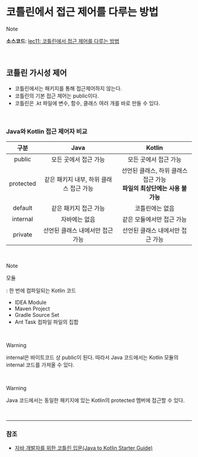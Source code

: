 # 코틀린에서 접근 제어를 다루는 방법

> [!NOTE]
> **소스코드**: 
> [lec11: 코틀린에서 접근 제어를 다루는 방법](https://github.com/cos850/java-to-kotlin-starter-guide/tree/master/src/main/kotlin/com/lannstark/lec11)


<br />

## 코틀린 가시성 제어
- 코틀린에서는 패키지를 통해 접근제어하지 않는다.
- 코틀린의 기본 접근 제어는 public이다.
- 코틀린은 .kt 파일에 변수, 함수, 클래스 여러 개를 바로 만들 수 있다.

<br />

### Java와 Kotlin 접근 제어자 비교

|구분|Java|Kotlin|
|:--:|:--:|:--:|
|public|모든 곳에서 접근 가능|모든 곳에서 접근 가능|
|protected|같은 패키지 내부, 하위 클래스 접근 가능|선언된 클래스, 하위 클래스 접근 가능 <br /> **파일의 최상단에는 사용 불가능**|
|default|같은 패키지 접근 가능|코틀린에는 없음|
|internal|자바에는 없음|같은 모듈에서만 접근 가능|
|private|선언된 클래스 내에서만 접근 가능|선언된 클래스 내에서만 접근 가능|

<br />

> [!NOTE]
> 모듈
> 
> : 한 번에 컴파일되는 Kotlin 코드
> - IDEA Module
> - Maven Project
> - Gradle Source Set
> - Ant Task <Kotlinc> 컴파일 파일의 집합

<br />


> [!WARNING]
> internal은 바이트코드 상 public이 된다. 따라서 Java 코드에서는 Kotlin 모듈의 internal 코드를 가져올 수 있다. 

<br />

> [!WARNING]
> Java 코드에서는 동일한 패키지에 있는 Kotlin의 protected 멤버에 접근할 수 있다.

<br />

------
### 참조
- [자바 개발자를 위한 코틀린 입문(Java to Kotlin Starter Guide)](https://www.inflearn.com/course/java-to-kotlin/dashboard)